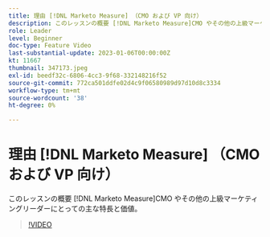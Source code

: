 ```yaml
---
title: 理由 [!DNL Marketo Measure] （CMO および VP 向け）
description: このレッスンの概要 [!DNL Marketo Measure]CMO やその他の上級マーケティングリーダーにとっての主な特長と価値。
role: Leader
level: Beginner
doc-type: Feature Video
last-substantial-update: 2023-01-06T00:00:00Z
kt: 11667
thumbnail: 347173.jpeg
exl-id: beedf32c-6806-4cc3-9f68-332148216f52
source-git-commit: 772ca501ddfe02d4c9f06580989d97d10d8c3334
workflow-type: tm+mt
source-wordcount: '38'
ht-degree: 0%

---
```


# 理由 [!DNL Marketo Measure] （CMO および VP 向け）

このレッスンの概要 [!DNL Marketo Measure]CMO やその他の上級マーケティングリーダーにとっての主な特長と価値。

>[!VIDEO](https://video.tv.adobe.com/v/347173/?quality=12&learn=on)
